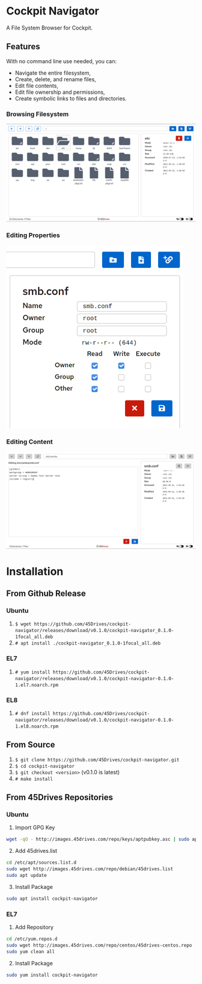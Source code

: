 # Cockpit Navigator
A File System Browser for Cockpit.  

## Features
With no command line use needed, you can:
* Navigate the entire filesystem,
* Create, delete, and rename files,
* Edit file contents,
* Edit file ownership and permissions,
* Create symbolic links to files and directories.

### Browsing Filesystem
![User Interface](doc/ui_root.png)
### Editing Properties
![Edit Preferences](doc/ui_prefs.png)
### Editing Content
![Edit Contents](doc/ui_editor.png)

# Installation
## From Github Release
### Ubuntu
1. `$ wget https://github.com/45Drives/cockpit-navigator/releases/download/v0.1.0/cockpit-navigator_0.1.0-1focal_all.deb`
1. `# apt install ./cockpit-navigator_0.1.0-1focal_all.deb`
### EL7
1. `# yum install https://github.com/45Drives/cockpit-navigator/releases/download/v0.1.0/cockpit-navigator-0.1.0-1.el7.noarch.rpm`
### EL8
1. `# dnf install https://github.com/45Drives/cockpit-navigator/releases/download/v0.1.0/cockpit-navigator-0.1.0-1.el8.noarch.rpm`
## From Source
1. `$ git clone https://github.com/45Drives/cockpit-navigator.git`
1. `$ cd cockpit-navigator`
1. `$ git checkout <version>` (v0.1.0 is latest)
1. `# make install`
## From 45Drives Repositories
### Ubuntu
1. Import GPG Key
```sh
wget -qO - http://images.45drives.com/repo/keys/aptpubkey.asc | sudo apt-key add -
```
2. Add 45drives.list
```sh
cd /etc/apt/sources.list.d
sudo wget http://images.45drives.com/repo/debian/45drives.list
sudo apt update
```
3. Install Package
```sh
sudo apt install cockpit-navigator
```
### EL7
1. Add Repository
```sh
cd /etc/yum.repos.d
sudo wget http://images.45drives.com/repo/centos/45drives-centos.repo
sudo yum clean all
```
2. Install Package
```sh
sudo yum install cockpit-navigator
```
